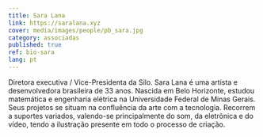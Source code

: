 ```yaml
---
title: Sara Lana
link: https://saralana.xyz
cover: media/images/people/pb_sara.jpg
category: associadas
published: true
ref: bio-sara
lang: pt
---
```

  
Diretora executiva / Vice-Presidenta da Silo. Sara Lana é uma artista e desenvolvedora brasileira de 33 anos. Nascida em Belo Horizonte, estudou matemática e engenharia elétrica na Universidade Federal de Minas Gerais. Seus projetos se situam na confluência da arte com a tecnologia. Recorrem a suportes variados, valendo-se principalmente do som, da eletrônica e do vídeo, tendo a ilustração presente em todo o processo de criação.